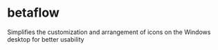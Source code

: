 # betaflow
Simplifies the customization and arrangement of icons on the Windows desktop for better usability
